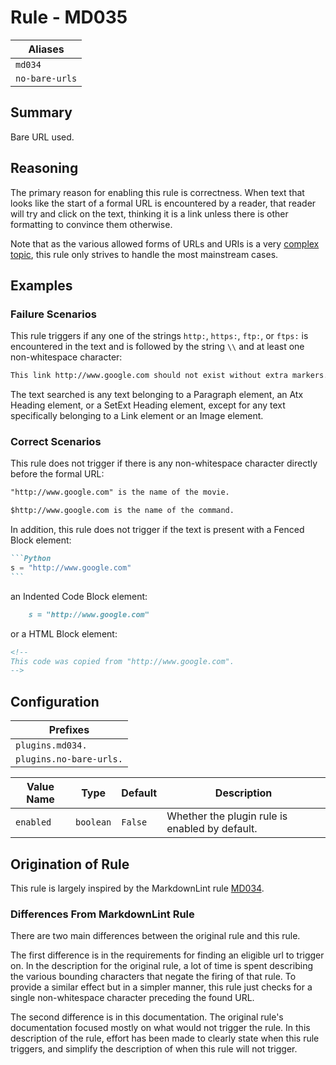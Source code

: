 # Rule - MD035

| Aliases |
| --- |
| `md034` |
| `no-bare-urls` |

## Summary

Bare URL used.

## Reasoning

The primary reason for enabling this rule is correctness.  When text
that looks like the start of a formal URL is encountered by a reader,
that reader will try and click on the text, thinking it is a link unless
there is other formatting to convince them otherwise.

Note that as the various allowed forms of URLs and URIs is a very
[complex topic](https://stackoverflow.com/questions/30847/regex-to-validate-uris),
this rule only strives to handle the most mainstream cases.

## Examples

### Failure Scenarios

This rule triggers if any one of the strings `http:`, `https:`, `ftp:`, or
`ftps:` is encountered in the text and is followed by the string `\\` and at
least one non-whitespace character:

```Markdown
This link http://www.google.com should not exist without extra markers.
```

The text searched is any text belonging to a Paragraph element, an Atx Heading
element, or a SetExt Heading element, except for any text specifically belonging
to a Link element or an Image element.

### Correct Scenarios

This rule does not trigger if there is any non-whitespace character directly before the
formal URL:

```Markdown
"http://www.google.com" is the name of the movie.

$http://www.google.com is the name of the command.
```

In addition, this rule does not trigger if the text is present with a
Fenced Block element:

````Markdown
```Python
s = "http://www.google.com"
```
````

an Indented Code Block element:

````Markdown
    s = "http://www.google.com"
````

or a HTML Block element:

````Markdown
<!--
This code was copied from "http://www.google.com".
-->
````

## Configuration

| Prefixes |
| --- |
| `plugins.md034.` |
| `plugins.no-bare-urls.` |

| Value Name | Type | Default | Description |
| -- | -- | -- | -- |
| `enabled` | `boolean` | `False` | Whether the plugin rule is enabled by default. |

## Origination of Rule

This rule is largely inspired by the MarkdownLint rule
[MD034](https://github.com/DavidAnson/markdownlint/blob/main/doc/Rules.md#md034---bare-url-used).

### Differences From MarkdownLint Rule

There are two main differences between the original rule and this rule.

The first difference is in the requirements for finding an eligible url to trigger
on.  In the description for the original rule, a lot of time is spent describing the
various bounding characters that negate the firing of that rule.  To provide a
similar effect but in a simpler manner, this rule just checks for a single non-whitespace
character preceding the found URL.

The second difference is in this documentation.  The original rule's documentation
focused mostly on what would not trigger the rule.  In this description of the rule,
effort has been made to clearly state when this rule triggers, and simplify the
description of when this rule will not trigger.
